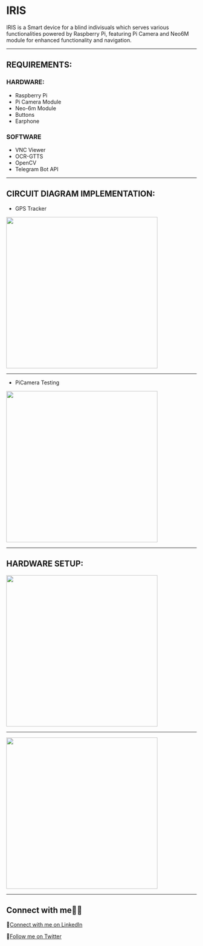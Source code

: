 # IRIS

IRIS is a Smart device for a blind indivisuals which serves various functionalities powered by Raspberry Pi, featuring Pi Camera and Neo6M module for enhanced functionality and navigation.

---
## REQUIREMENTS:


### HARDWARE:

- Raspberry Pi
- Pi Camera Module
- Neo-6m Module
- Buttons
- Earphone

### SOFTWARE

- VNC Viewer
- OCR-GTTS
- OpenCV
- Telegram Bot API

---

## CIRCUIT DIAGRAM IMPLEMENTATION:


- GPS Tracker

  

<img src="https://github.com/PratikMore55/IoT-based-projects/assets/138502602/6f466a08-8346-41d1-ba4d-9d5f6ddc5913" height="400">


---

- PiCamera Testing

  

<img src="https://github.com/PratikMore55/IoT-based-projects/assets/138502602/a7372c43-f017-4219-b085-6dcedb17ad41" height="400">


---
## HARDWARE SETUP:


<img src="https://github.com/PratikMore55/IoT-based-projects/assets/138502602/ed65cdfe-64b4-4cd1-87bd-14f2d3e804b4" height="400">

---

<img src="https://github.com/PratikMore55/IoT-based-projects/assets/138502602/99c1f3bf-db97-4596-9dec-323f1e4016de" height="400">


---
## Connect with me👨‍💻


:rocket:[Connect with me on LinkedIn](https://www.linkedin.com/in/pratik-more-0397bb291/)

:rocket:[Follow me on Twitter](https://twitter.com/aero5665)
